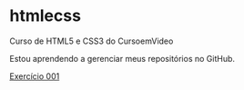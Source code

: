 # htmlecss
Curso de HTML5 e CSS3 do CursoemVideo

Estou aprendendo a gerenciar meus repositórios no GitHub.

<a href="https://leolindosodev.github.io/htmlecss/ex001/index.html">Exercício 001</a>